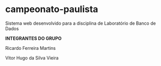 # campeonato-paulista
Sistema web desenvolvido para a disciplina de Laboratório de Banco de Dados

<strong>INTEGRANTES DO GRUPO</strong>

Ricardo Ferreira Martins


Vitor Hugo da Silva Vieira

